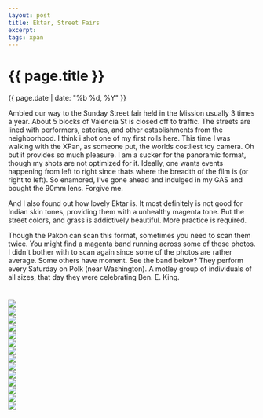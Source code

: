 ```yaml
---
layout: post
title: Ektar, Street Fairs
excerpt:
tags: xpan
---
```


{{ page.title }}
================
<div class="pdate"> {{ page.date | date: "%b %d, %Y" }} </div>

<div class="row">
    <div class="col-xs-12">
<p>

<div id="textcontent">
<p>
Ambled our way to the Sunday Street fair held in the Mission usually 3 times a year. About 5 blocks of Valencia St is closed off to 
traffic. The streets are lined with performers, eateries, and other establishments from the neighborhood. I think i shot one of my first rolls here.
This time I was walking with the XPan, as someone put, the worlds costliest toy camera. Oh but it provides so much pleasure. I am a sucker for the panoramic format,
though my shots are not optimized for it.  Ideally, one wants events happening from left to right since thats where the breadth of the film is (or right to left). 
So enamored, I've gone ahead and indulged in my GAS and bought the 90mm lens. Forgive me. 
</p>
<p>And I also found out how lovely Ektar is. It most definitely is not good for Indian skin tones, providing them with a unhealthy magenta tone. But the street colors, and grass
	is addictively beautiful. More practice is required.
	</p>
<p>Though the Pakon can scan this format, sometimes you need to scan them twice. You might find a magenta band running across some of these photos.
	 I didn't bother with to scan again since some of the photos are rather average. Some others have moment. See the band below? They perform every Saturday on Polk (near 
	 Washington). A motley group of individuals of all sizes, that day they were celebrating Ben. E. King.
</p>	 
</div>

<br/>
<div id="demo6" class="flex-images" style="padding-top:0.5em;">
<div class="item" data-w="2400" data-h="892">
	<div class="img"><a href="{{ site.url }}/images/photos/xpan3/t-15A.jpg"><img src="{{ site.url }}/images/blank.gif" data-src="{{ site.url }}/images/photos/xpan3/st-15A.jpg"></a></div>
</div>
<div class="item" data-w="2400" data-h="897">
	<div class="img"><a href="{{ site.url }}/images/photos/xpan3/t-17.jpg"><img src="{{ site.url }}/images/blank.gif" data-src="{{ site.url }}/images/photos/xpan3/st-17.jpg"></a></div>
</div>
<div class="item" data-w="2400" data-h="899">
	<div class="img"><a href="{{ site.url }}/images/photos/xpan3/t-20A.jpg"><img src="{{ site.url }}/images/blank.gif" data-src="{{ site.url }}/images/photos/xpan3/st-20A.jpg"></a></div>
</div>
<div class="item" data-w="2400" data-h="893">
	<div class="img"><a href="{{ site.url }}/images/photos/xpan3/t-22.jpg"><img src="{{ site.url }}/images/blank.gif" data-src="{{ site.url }}/images/photos/xpan3/st-22.jpg"></a></div>
</div>
<div class="item" data-w="2400" data-h="884">
	<div class="img"><a href="{{ site.url }}/images/photos/xpan3/t-22A.jpg"><img src="{{ site.url }}/images/blank.gif" data-src="{{ site.url }}/images/photos/xpan3/st-22A.jpg"></a></div>
</div>
<div class="item" data-w="2400" data-h="891">
	<div class="img"><a href="{{ site.url }}/images/photos/xpan3/t-23A.jpg"><img src="{{ site.url }}/images/blank.gif" data-src="{{ site.url }}/images/photos/xpan3/st-23A.jpg"></a></div>
</div>
<div class="item" data-w="2400" data-h="907">
	<div class="img"><a href="{{ site.url }}/images/photos/xpan3/t-3.jpg"><img src="{{ site.url }}/images/blank.gif" data-src="{{ site.url }}/images/photos/xpan3/st-3.jpg"></a></div>
</div>
<div class="item" data-w="2400" data-h="891">
	<div class="img"><a href="{{ site.url }}/images/photos/xpan3/t-31.jpg"><img src="{{ site.url }}/images/blank.gif" data-src="{{ site.url }}/images/photos/xpan3/st-31.jpg"></a></div>
</div>
<div class="item" data-w="2400" data-h="895">
	<div class="img"><a href="{{ site.url }}/images/photos/xpan3/t-36A.jpg"><img src="{{ site.url }}/images/blank.gif" data-src="{{ site.url }}/images/photos/xpan3/st-36A.jpg"></a></div>
</div>
<div class="item" data-w="2400" data-h="903">
	<div class="img"><a href="{{ site.url }}/images/photos/xpan3/t-5-2.jpg"><img src="{{ site.url }}/images/blank.gif" data-src="{{ site.url }}/images/photos/xpan3/st-5-2.jpg"></a></div>
</div>
<div class="item" data-w="2400" data-h="898">
	<div class="img"><a href="{{ site.url }}/images/photos/xpan3/t-5.jpg"><img src="{{ site.url }}/images/blank.gif" data-src="{{ site.url }}/images/photos/xpan3/st-5.jpg"></a></div>
</div>
<div class="item" data-w="2400" data-h="897">
	<div class="img"><a href="{{ site.url }}/images/photos/xpan3/t-6.jpg"><img src="{{ site.url }}/images/blank.gif" data-src="{{ site.url }}/images/photos/xpan3/st-6.jpg"></a></div>
</div>
<div class="item" data-w="2400" data-h="888">
	<div class="img"><a href="{{ site.url }}/images/photos/xpan3/t-8A-2.jpg"><img src="{{ site.url }}/images/blank.gif" data-src="{{ site.url }}/images/photos/xpan3/st-8A-2.jpg"></a></div>
</div>
<div class="item" data-w="2400" data-h="895">
	<div class="img"><a href="{{ site.url }}/images/photos/xpan3/t-DX_ERROR.jpg"><img src="{{ site.url }}/images/blank.gif" data-src="{{ site.url }}/images/photos/xpan3/st-DX_ERROR.jpg"></a></div>
</div>
</div>


</div>
<script>
$('#demo6').flexImages({ rowHeight:900 , truncate: 0});
</script>

